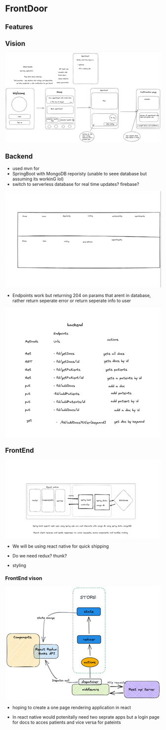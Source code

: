 # FrontDoor

## Features



## Vision

![](wirefram.png)

## Backend

- used mvn for  
- SpringBoot with MongoDB reporisty (unable to seee database but assuming its workinG lol)
- switch to serverless database for real time updates? firebase? 

![](ideaSchema.png)

- Endpoints work but returning 204 on params that arent in database, rather return seperate error or return     seperate info to user   

![](EndPoints.png)



## FrontEnd

![](overall.png)

- We will be using react native for quick shipping 

- Do we need redux? thunk? 

- styling 


### FrontEnd vison

![](FD-FE-arch.png)

- hoping to create a one page rendering application in react 

- In react native would potenitally need two seprate apps but a login page for docs to acces patients and vice versa for pateints

